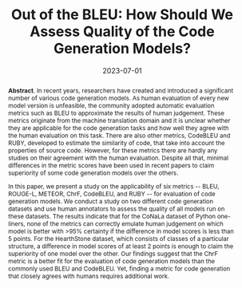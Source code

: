 ---
title: "Out of the BLEU: How Should We Assess Quality of the Code Generation Models?"
authors: '<i>Mikhail Evtikhiev, Egor Bogomolov, Yaroslav Sokolov, and Timofey Bryksin</i>'
status: "published"
collection: publications
permalink: /publications/2023-07-01-code-generation-metrics
date: 2023-07-01
venue: "<b>Journal of Systems and Software</b>"
paperurl: 'https://doi.org/10.1016/j.jss.2023.111741'
pdf: 'https://arxiv.org/abs/2208.03133'
level: 'Q1'
counter_id: 'J2'
data: 'https://github.com/JetBrains-Research/codegen-metrics'
abstract: "<p><b>Abstract</b>. In recent years, researchers have created and introduced a significant number of various code generation models. As human evaluation of every new model version is unfeasible, the community adopted automatic evaluation metrics such as BLEU to approximate the results of human judgement. These metrics originate from the machine translation domain and it is unclear whether they are applicable for the code generation tasks and how well they agree with the human evaluation on this task. There are also other metrics, CodeBLEU and RUBY, developed to estimate the similarity of code, that take into account the properties of source code. However, for these metrics there are hardly any studies on their agreement with the human evaluation. Despite all that, minimal differences in the metric scores have been used in recent papers to claim superiority of some code generation models over the others.</p><p>In this paper, we present a study on the applicability of six metrics -- BLEU, ROUGE-L, METEOR, ChrF, CodeBLEU, and RUBY -- for evaluation of code generation models. We conduct a study on two different code generation datasets and use human annotators to assess the quality of all models run on these datasets. The results indicate that for the CoNaLa dataset of Python one-liners, none of the metrics can correctly emulate human judgement on which model is better with >95% certainty if the difference in model scores is less than 5 points. For the HearthStone dataset, which consists of classes of a particular structure, a difference in model scores of at least 2 points is enough to claim the superiority of one model over the other. Our findings suggest that the ChrF metric is a better fit for the evaluation of code generation models than the commonly used BLEU and CodeBLEU. Yet, finding a metric for code generation that closely agrees with humans requires additional work.</p>"
---